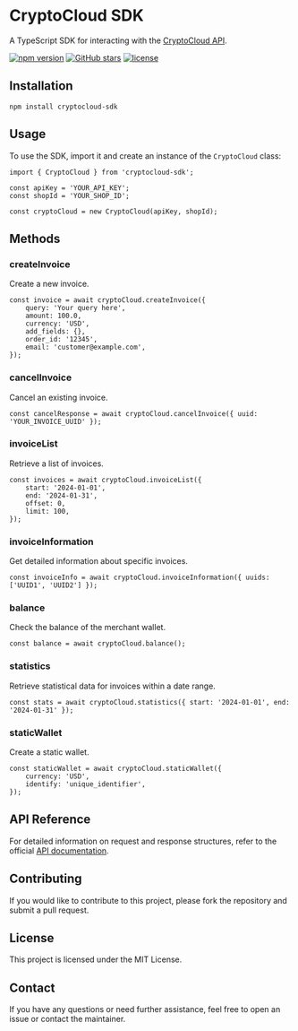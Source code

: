 # CryptoCloud SDK

A TypeScript SDK for interacting with the [CryptoCloud API](https://cryptocloud.plus/).

[![npm version](https://img.shields.io/npm/v/cryptocloud-sdk.svg)](https://www.npmjs.com/package/cryptocloud-sdk) [![GitHub stars](https://img.shields.io/github/stars/Alexandre-Chapelle/cryptocloud-sdk.svg)](https://github.com/Alexandre-Chapelle/cryptocloud-sdk) [![license](https://img.shields.io/npm/l/cryptocloud-sdk.svg)](https://github.com/Alexandre-Chapelle/cryptocloud-sdk/blob/main/LICENSE)

## Installation

```
npm install cryptocloud-sdk
```

## Usage

To use the SDK, import it and create an instance of the `CryptoCloud` class:

```
import { CryptoCloud } from 'cryptocloud-sdk';

const apiKey = 'YOUR_API_KEY';
const shopId = 'YOUR_SHOP_ID';

const cryptoCloud = new CryptoCloud(apiKey, shopId);
```

## Methods

### createInvoice

Create a new invoice.

```
const invoice = await cryptoCloud.createInvoice({
    query: 'Your query here',
    amount: 100.0,
    currency: 'USD',
    add_fields: {},
    order_id: '12345',
    email: 'customer@example.com',
});
```

### cancelInvoice

Cancel an existing invoice.

```
const cancelResponse = await cryptoCloud.cancelInvoice({ uuid: 'YOUR_INVOICE_UUID' });
```

### invoiceList

Retrieve a list of invoices.

```
const invoices = await cryptoCloud.invoiceList({
    start: '2024-01-01',
    end: '2024-01-31',
    offset: 0,
    limit: 100,
});
```

### invoiceInformation

Get detailed information about specific invoices.

```
const invoiceInfo = await cryptoCloud.invoiceInformation({ uuids: ['UUID1', 'UUID2'] });
```

### balance

Check the balance of the merchant wallet.

```
const balance = await cryptoCloud.balance();
```

### statistics

Retrieve statistical data for invoices within a date range.

```
const stats = await cryptoCloud.statistics({ start: '2024-01-01', end: '2024-01-31' });
```

### staticWallet

Create a static wallet.

```
const staticWallet = await cryptoCloud.staticWallet({
    currency: 'USD',
    identify: 'unique_identifier',
});
```

## API Reference

For detailed information on request and response structures, refer to the official [API documentation](https://docs.cryptocloud.plus/).

## Contributing

If you would like to contribute to this project, please fork the repository and submit a pull request.

## License

This project is licensed under the MIT License.

## Contact

If you have any questions or need further assistance, feel free to open an issue or contact the maintainer.
